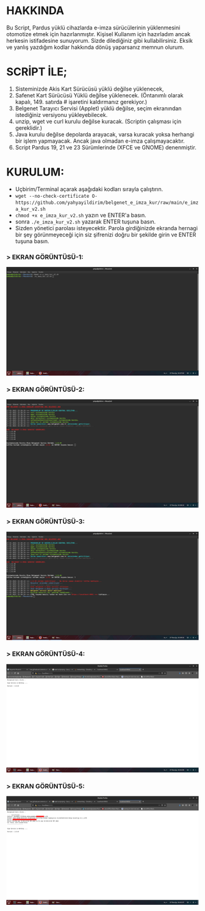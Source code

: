 # HAKKINDA
Bu Script, Pardus yüklü cihazlarda e-imza sürücülerinin yüklenmesini otomotize etmek için hazırlanmıştır. Kişisel Kullanım için hazırladım ancak herkesin istifadesine sunuyorum. Sizde dilediğiniz gibi kullabilirsiniz. Eksik ve yanlış yazdığım kodlar hakkında dönüş yaparsanız memnun olurum.

# SCRİPT İLE;
1. Sisteminizde Akis Kart Sürücüsü yüklü değilse yüklenecek,
2. Safenet Kart Sürücüsü Yüklü değilse yüklenecek. (Öntanımlı olarak kapalı, 149. satırda # işaretini kaldırmanız gerekiyor.)
3. Belgenet Tarayıcı Servisi (Applet) yüklü değilse, seçim ekranından istediğiniz versiyonu yükleyebilecek.
4. unzip, wget ve curl kurulu değilse kuracak. (Scriptin çalışması için gereklidir.)
5. Java kurulu değilse depolarda arayacak, varsa kuracak yoksa herhangi bir işlem yapmayacak. Ancak java olmadan e-imza çalışmayacaktır.
6. Script Pardus 19, 21 ve 23 Sürümlerinde (XFCE ve GNOME) denenmiştir.

# KURULUM:
* Uçbirim/Terminal açarak aşağıdaki kodları sırayla çalıştırın.
* `wget --no-check-certificate O- https://github.com/yahyayildirim/belgenet_e_imza_kur/raw/main/e_imza_kur_v2.sh`
* `chmod +x e_imza_kur_v2.sh` yazın ve ENTER'a basın.
* sonra `./e_imza_kur_v2.sh` yazarak ENTER tuşuna basın.
* Sizden yönetici parolası isteyecektir. Parola girdiğinizde ekranda hernagi bir şey görünmeyeceği için siz şifrenizi doğru bir şekilde girin ve ENTER tuşuna basın.
### > EKRAN GÖRÜNTÜSÜ-1:
![KURULUM 1](resim/kurulum-1.jpg)

### > EKRAN GÖRÜNTÜSÜ-2:
![KURULUM 2](resim/kurulum-2.jpg)

### > EKRAN GÖRÜNTÜSÜ-3:
![KURULUM 3](resim/kurulum-3.jpg)

### > EKRAN GÖRÜNTÜSÜ-4:
![KURULUM 4](resim/kurulum-4.jpg)

### > EKRAN GÖRÜNTÜSÜ-5:
![KURULUM 5](resim/kurulum-5.jpg)
